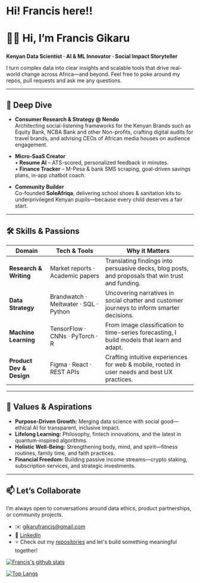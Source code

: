 # Hi! Francis here!!
### 

# 👋🏾 Hi, I’m Francis Gikaru
###
**Kenyan Data Scientist · AI & ML Innovator · Social Impact Storyteller**

I turn complex data into clear insights and scalable tools that drive real-world change across Africa—and beyond. Feel free to poke around my repos, pull requests and ask me any questions.

---

## 🔎 Deep Dive

- **Consumer Research & Strategy @ Nendo**  
  Architecting social-listening frameworks for the Kenyan Brands such as Equity Bank, NCBA Bank and other Non-profits, crafting digital audits for travel brands, and advising CEOs of African media houses on audience engagement.

- **Micro-SaaS Creator**  
  • **Resume AI** – ATS-scored, personalized feedback in minutes.  
  • **Finance Tracker** – M-Pesa & bank SMS scraping, goal-driven savings plans, in-app chatbot coach.  

- **Community Builder**  
  Co-founded **SoleAfriqa**, delivering school shoes & sanitation kits to underprivileged Kenyan pupils—because every child deserves a fair start.

---

## 🛠️ Skills & Passions

| Domain                  | Tech & Tools                          | Why it Matters                                |
| ----------------------- | ------------------------------------- | ---------------------------------------------- |
| **Research & Writing**  | Market reports · Academic papers     | Translating findings into persuasive decks, blog posts, and proposals that win trust and funding. |
| **Data Strategy**       | Brandwatch · Meltwater · SQL · Python | Uncovering narratives in social chatter and customer journeys to inform smarter decisions. |
| **Machine Learning**    | TensorFlow · CNNs · PyTorch · R       | From image classification to time-series forecasting, I build models that learn and adapt. |
| **Product Dev & Design**| Figma · React · REST APIs             | Crafting intuitive experiences for web & mobile, rooted in user needs and best UX practices. |


---

## 🌱 Values & Aspirations

- **Purpose-Driven Growth:** Merging data science with social good—ethical AI for transparent, inclusive impact.  
- **Lifelong Learning:** Philosophy, fintech innovations, and the latest in quantum-inspired algorithms.  
- **Holistic Well-Being:** Strengthening body, mind, and spirit—fitness routines, family time, and faith practices.  
- **Financial Freedom:** Building passive income streams—crypto staking, subscription services, and strategic investments.  

---

## 📫 Let’s Collaborate

I’m always open to conversations around data ethics, product partnerships, or community projects.  
- ✉️ [gikarufrancis@gmail.com](mailto:gikarufrancis@gmail.com)  
- 🔗 [LinkedIn](https://www.linkedin.com/in/francisgikaru)  
- ⭐️ Check out my [repositories](https://github.com/franciskingk?tab=repositories) and let's build something meaningful together!

  
[![Francis's github stats](https://github-readme-stats.vercel.app/api?username=franciskingk&count_private=true&show_icons=true&theme=default&hide_rank=false)](https://github.com/anuraghazra/github-readme-stats)


[![Top Langs](https://github-readme-stats.vercel.app/api/top-langs/?username=franciskingk)](https://github.com/franciskingk/github-readme-stats)
